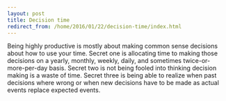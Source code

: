 ```yaml
---
layout: post
title: Decision time
redirect_from: /home/2016/01/22/decision-time/index.html
---
```

<p>Being highly productive is mostly about making common sense decisions about how to use your time. Secret one is allocating time to making those decisions on a yearly, monthly, weekly, daily, and sometimes twice-or-more-per-day basis. Secret two is not being fooled into thinking decision making is a waste of time. Secret three is being able to realize when past decisions where wrong or when new decisions have to be made as actual events replace expected events. </p>
